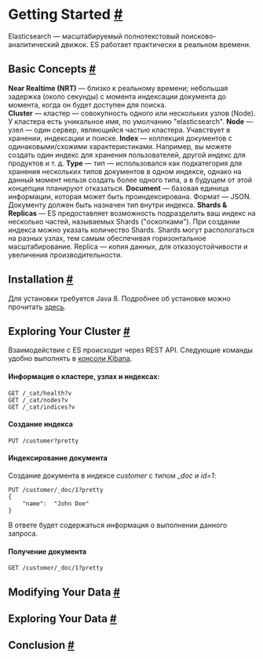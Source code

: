 # Getting Started [#](https://www.elastic.co/guide/en/elasticsearch/reference/current/getting-started.html#getting-started)
Elasticsearch — масштабируемый полнотекстовый поисково-аналитический движок. ES работает практически в реальном времени. 
## Basic Concepts  [#](https://www.elastic.co/guide/en/elasticsearch/reference/current/_basic_concepts.html#_basic_concepts)
**Near Realtime (NRT)** — близко к реальному времени; небольшая задержка (около секунды) с момента индексации документа до момента, когда он будет доступен для поиска.  
**Cluster** — кластер — совокупность одного или нескольких узлов (Node). У кластера есть уникальное имя, по умолчанию "elasticsearch".
**Node** — узел — один сервер, являющийся частью кластера. Учавствует в хранении, индексации и поиске.
**Index** — коллекция документов с одинаковыми/схожими характеристиками. Например, вы можете создать один индекс для хранения пользователей, другой индекс для продуктов и т. д.
**Type** — тип — использовался как подкатегория для хранения нескольких типов документов в одном индексе, однако на данный момент нельзя создать более одного типа, а в будущем от этой концепции планируют отказаться. 
**Document** — базовая единица информации, которая может быть проиндексирована. Формат — JSON. Документу должен быть назначен тип внутри индекса. 
**Shards & Replicas** — ES предоставляет возможность подразделить ваш индекс на несколько частей, называемых Shards ("осколками"). При создании индекса можно указать количество Shards. Shards могут распологаться на разных узлах, тем самым обеспечивая горизонтальное масштабирование. Replica — копия данных, для отказоустойчивости и увеличения производительности. 
## Installation [#](https://www.elastic.co/guide/en/elasticsearch/reference/current/_installation.html#_installation)
Для установки требуется Java 8. Подробнее об установке можно прочитать [здесь](https://www.elastic.co/guide/en/elasticsearch/reference/current/_installation.html).
## Exploring Your Cluster [#](https://www.elastic.co/guide/en/elasticsearch/reference/current/_installation.html#_installation)
Взаимодействие с ES происходит через REST API. Следующие команды удобно выполнять в [консоли Kibana](https://www.elastic.co/guide/en/kibana/6.2/console-kibana.html). 

#### Информация о кластере, узлах и индексах:
    GET /_cat/health?v
    GET /_cat/nodes?v
    GET /_cat/indices?v
#### Создание индекса 

    PUT /customer?pretty
#### Индексирование документа
Создание документа в индексе *customer* с типом *_doc* и *id=1*:

    PUT /customer/_doc/1?pretty 
    {  
        "name":  "John Doe"  
    }

В ответе будет содержаться информация о выполнении данного запроса.
#### Получение документа 

    GET /customer/_doc/1?pretty

 
## Modifying Your Data [#](https://www.elastic.co/guide/en/elasticsearch/reference/current/_modifying_your_data.html#_modifying_your_data)
## Exploring Your Data [#](https://www.elastic.co/guide/en/elasticsearch/reference/current/_exploring_your_data.html#_exploring_your_data)
## Conclusion [#](https://www.elastic.co/guide/en/elasticsearch/reference/current/_conclusion.html#_conclusion)
<!--stackedit_data:
eyJoaXN0b3J5IjpbODE5MDg5NDU5LDE0MTc3MDg3MzUsMTM3OD
QyMTExXX0=
-->